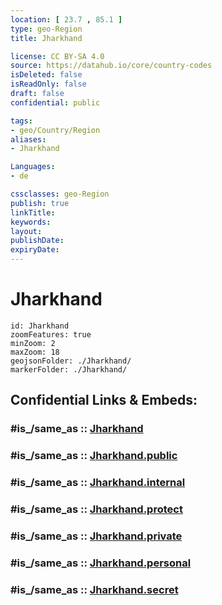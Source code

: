 ```yaml
---
location: [ 23.7 , 85.1 ] 
type: geo-Region
title: Jharkhand

license: CC BY-SA 4.0
source: https://datahub.io/core/country-codes
isDeleted: false
isReadOnly: false
draft: false
confidential: public

tags:
- geo/Country/Region
aliases:
- Jharkhand

Languages:
- de

cssclasses: geo-Region
publish: true
linkTitle: 
keywords: 
layout: 
publishDate: 
expiryDate: 
---
```


# Jharkhand

```leaflet
id: Jharkhand
zoomFeatures: true 
minZoom: 2 
maxZoom: 18
geojsonFolder: ./Jharkhand/
markerFolder: ./Jharkhand/
```


## Confidential Links & Embeds: 

### #is_/same_as :: [Jharkhand](/_Standards/Earth/Continent/Asia/Asia~South/India/States~India/Jharkhand.md) 

### #is_/same_as :: [Jharkhand.public](/_public/Earth/Continent/Asia/Asia~South/India/States~India/Jharkhand.public.md) 

### #is_/same_as :: [Jharkhand.internal](/_internal/Earth/Continent/Asia/Asia~South/India/States~India/Jharkhand.internal.md) 

### #is_/same_as :: [Jharkhand.protect](/_protect/Earth/Continent/Asia/Asia~South/India/States~India/Jharkhand.protect.md) 

### #is_/same_as :: [Jharkhand.private](/_private/Earth/Continent/Asia/Asia~South/India/States~India/Jharkhand.private.md) 

### #is_/same_as :: [Jharkhand.personal](/_personal/Earth/Continent/Asia/Asia~South/India/States~India/Jharkhand.personal.md) 

### #is_/same_as :: [Jharkhand.secret](/_secret/Earth/Continent/Asia/Asia~South/India/States~India/Jharkhand.secret.md)

